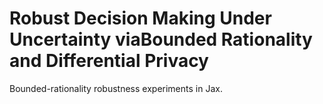 # Robust Decision Making Under Uncertainty viaBounded Rationality and Differential Privacy

Bounded-rationality robustness experiments in Jax.

